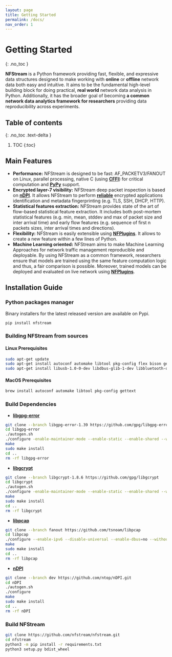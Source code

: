 ```yaml
---
layout: page
title: Getting Started
permalink: /docs/
nav_order: 1
---
```


# Getting Started
{: .no_toc }

**NFStream** is a Python framework providing fast, flexible, and expressive data structures designed to make 
working with **online** or **offline** network data both easy and intuitive. It aims to be the fundamental high-level 
building block for doing practical, **real world** network data analysis in Python. Additionally, it has the broader 
goal of becoming **a common network data analytics framework for researchers** providing data reproducibility 
across experiments.

## Table of contents
{: .no_toc .text-delta }

1. TOC
{:toc}

## Main Features

* **Performance:** NFStream is designed to be fast: AF_PACKETV3/FANOUT on Linux, parallel processing, native C 
(using [**CFFI**][cffi]) for critical computation and [**PyPy**][pypy] support.
* **Encrypted layer-7 visibility:** NFStream deep packet inspection is based on [**nDPI**][ndpi]. 
It allows NFStream to perform [**reliable**][reliable] encrypted applications identification and metadata 
fingerprinting (e.g. TLS, SSH, DHCP, HTTP).
* **Statistical features extraction:** NFStream provides state of the art of flow-based statistical feature extraction. 
It includes both post-mortem statistical features (e.g. min, mean, stddev and max of packet size and inter arrival time) 
and early flow features (e.g. sequence of first n packets sizes, inter arrival times and
directions).
* **Flexibility:** NFStream is easily extensible using [**NFPlugins**][nfplugin]. It allows to create a new 
feature within a few lines of Python.
* **Machine Learning oriented:** NFStream aims to make Machine Learning Approaches for network traffic management 
reproducible and deployable. By using NFStream as a common framework, researchers ensure that models are trained using 
the same feature computation logic and thus, a fair comparison is possible. Moreover, trained models can be deployed 
and evaluated on live network using [**NFPlugins**][nfplugin]. 

## Installation Guide

### Python packages manager

Binary installers for the latest released version are available on Pypi.

```bash
pip install nfstream
```

### Building NFStream from sources

#### Linux Prerequisites

```bash
sudo apt-get update
sudo apt-get install autoconf automake libtool pkg-config flex bison gettext
sudo apt-get install libusb-1.0-0-dev libdbus-glib-1-dev libbluetooth-dev libnl-genl-3-dev
```

#### MacOS Prerequisites

```bash
brew install autoconf automake libtool pkg-config gettext
```

### Build Dependencies

* [**libgpg-error**](https://github.com/gpg/libgpg-error)

```bash
git clone --branch libgpg-error-1.39 https://github.com/gpg/libgpg-error
cd libgpg-error
./autogen.sh
./configure -enable-maintainer-mode --enable-static --enable-shared --with-pic --disable-doc --disable-nls
make
sudo make install
cd ..
rm -rf libgpg-error
```

* [**libgcrypt**](https://github.com/gpg/libgcrypt)

```bash
git clone --branch libgcrypt-1.8.6 https://github.com/gpg/libgcrypt
cd libgcrypt
./autogen.sh
./configure -enable-maintainer-mode --enable-static --enable-shared --with-pic --disable-doc
make
sudo make install
cd ..
rm -rf libgcrypt
```

* [**libpcap**](https://github.com/the-tcpdump-group/libpcap)

```bash
git clone --branch fanout https://github.com/tsnoam/libpcap
cd libpcap
./configure --enable-ipv6 --disable-universal --enable-dbus=no --without-libnl
make
sudo make install
cd ..
rm -rf libpcap
```

* [**nDPI**](https://github.com/ntop/nDPI)

```bash
git clone --branch dev https://github.com/ntop/nDPI.git
cd nDPI
./autogen.sh
./configure
make
sudo make install
cd ..
rm -rf nDPI
```

### Build NFStream

```bash
git clone https://github.com/nfstream/nfstream.git
cd nfstream
python3 -m pip install -r requirements.txt
python3 setup.py bdist_wheel
```

[ndpi]: https://github.com/ntop/nDPI
[nfplugin]: https://www.nfstream.org/docs/api#nfplugin
[reliable]: http://people.ac.upc.edu/pbarlet/papers/ground-truth.pam2014.pdf
[pypy]: https://www.pypy.org/
[cffi]: https://cffi.readthedocs.io/en/latest/index.html
